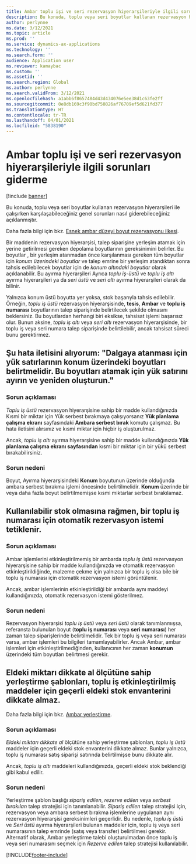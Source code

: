 ```yaml
---
title: Ambar toplu işi ve seri rezervasyon hiyerarşileriyle ilgili sorunları giderme
description: Bu konuda, toplu veya seri boyutlar kullanan rezervasyon hiyerarşileri ile çalışırken karşılaşabileceğiniz genel sorunları nasıl giderebileceğiniz açıklanmıştır.
author: perlynne
ms.date: 3/12/2021
ms.topic: article
ms.prod: ''
ms.service: dynamics-ax-applications
ms.technology: ''
ms.search.form: ''
audience: Application user
ms.reviewer: kamaybac
ms.custom: ''
ms.assetid: ''
ms.search.region: Global
ms.author: perlynne
ms.search.validFrom: 3/12/2021
ms.openlocfilehash: a1abb6f8657484d43d434076e5ee38d1c63fe2ff
ms.sourcegitcommit: 0e8db169c3f90bd750826af76709ef5d621fd377
ms.translationtype: HT
ms.contentlocale: tr-TR
ms.lasthandoff: 04/01/2021
ms.locfileid: "5838190"
---
```

# <a name="troubleshoot-warehouse-batch-and-serial-reservation-hierarchies"></a>Ambar toplu işi ve seri rezervasyon hiyerarşileriyle ilgili sorunları giderme

[!include [banner](../includes/banner.md)]

Bu konuda, toplu veya seri boyutlar kullanan rezervasyon hiyerarşileri ile çalışırken karşılaşabileceğiniz genel sorunları nasıl giderebileceğiniz açıklanmıştır.

Daha fazla bilgi için bkz. [Esnek ambar düzeyi boyut rezervasyonu ilkesi](flexible-warehouse-level-dimension-reservation.md).

Bir maddenin rezervasyon hiyerarşisi, talep siparişine yerleşim atamak için yerine getirilmesi gereken depolama boyutlarının gereksinimini belirler. Bu boyutlar , bir yerleşim atanmadan önce karşılanması gereken tüm boyutlar için *konum üzerindeki boyutlar* ve talep emrine bir yerleşim atandıktan sonra tahsis edilebilecek boyutlar için de *konum altındaki boyutlar* olarak açıklanabilir. Bu ayırma hiyerarşileri Ayrıca *toplu iş-üstü* ve *toplu iş altı* ayırma hiyerarşileri ya da *seri üstü* ve *seri altı* ayırma hiyerarşileri olarak da bilinir.

Yalnızca konum üstü boyutta yer yoksa, stok başarıyla tahsis edilebilir. Örneğin, *toplu iş üstü* rezervasyon hiyerarşisinde, **tesis**, **Ambar** ve **toplu iş numarası** boyutlarının talep siparişinde belirtilecek şekilde olmasını beklersiniz. Bu boyutlardan herhangi biri eksikse, tahsisat işlemi başarısız olur. Bunun aksine, *toplu iş altı* veya *seri altı* rezervasyon hiyerarşisinde, bir toplu iş veya seri numara talep siparişinde belirtilebilir, ancak tahsisat süreci bunu gerektirmez.

## <a name="i-receive-the-following-error-message-to-be-assigned-to-wave-load-lines-must-specify-the-dimensions-above-the-location-to-assign-these-dimensions-reserve-and-recreate-the-load-line"></a>Şu hata iletisini alıyorum: "Dalgaya atanması için yük satırlarının konum üzerindeki boyutları belirtmelidir. Bu boyutları atamak için yük satırını ayırın ve yeniden oluşturun."

### <a name="issue-description"></a>Sorun açıklaması

*Toplu iş üstü* rezervasyon hiyerarşisine sahip bir madde kullandığınızda Kısmi bir miktar için Yük serbest bırakmaya çalışıyorsanız **Yük planlama çalışma ekranı** sayfasındaki **Ambara serbest bırak** komutu çalışmaz. Bu hata iletisini alırsınız ve kısmi miktar için hiçbir iş oluşturulmaz.

Ancak, *toplu iş altı* ayırma hiyerarşisine sahip bir madde kullandığınızda **Yük planlama çalışma ekranı sayfasından** kısmi bir miktar için bir yükü serbest bırakabilirsiniz.

### <a name="issue-cause"></a>Sorun nedeni

Boyut, Ayırma hiyerarşisindeki **Konum** boyutunun üzerinde olduğunda ambara serbest bırakma işlemi öncesinde belirtilmelidir. **Konum** üzerinde bir veya daha fazla boyut belirtilmemişse kısmi miktarlar serbest bırakılamaz.

## <a name="the-auto-reservation-prompt-for-a-batch-number-is-triggered-even-though-there-is-available-inventory"></a>Kullanılabilir stok olmasına rağmen, bir toplu iş numarası için otomatik rezervasyon istemi tetiklenir.

### <a name="issue-description"></a>Sorun açıklaması

Ambar işlemlerini etkinleştirilmemiş bir ambarda *toplu iş üstü* rezervasyon hiyerarşisine sahip bir madde kullandığınızda ve otomatik rezervasyon etkinleştirildiğinde, malzeme çekme için yalnızca bir toplu iş olsa bile bir toplu iş numarası için otomatik rezervasyon istemi görüntülenir.

Ancak, ambar işlemlerinin etkinleştirildiği bir ambarda aynı maddeyi kullandığınızda, otomatik rezervasyon istemi gösterilmez.

### <a name="issue-cause"></a>Sorun nedeni

Rezervasyon hiyerarşisi *toplu iş üstü* veya *seri üstü* olarak tanımlanmışsa, referansta bulunulan boyut (**toplu iş numarası** veya **seri numarası**) her zaman talep siparişlerinde belirtilmelidir. Tek bir toplu iş veya seri numarası varsa, ambar işlemleri bu bilgileri tamamlayabilirler. Ancak Ambar, ambar işlemleri için etkinleştirilmediğinden, kullanıcının her zaman **konumun** üzerindeki tüm boyutları belirtmesi gerekir.

## <a name="slotting-templates-that-have-the-consider-on-hand-slot-criterion-dont-consider-current-on-hand-inventory-for-batch-enabled-items"></a>Eldeki miktarı dikkate al ölçütüne sahip yerleştirme şablonları, toplu iş etkinleştirilmiş maddeler için geçerli eldeki stok envanterini dikkate almaz.

Daha fazla bilgi için bkz. [Ambar yerleştirme](warehouse-slotting.md).

### <a name="issue-description"></a>Sorun açıklaması

*Eldeki miktarı dikkate al* ölçütüne sahip yerleştirme şablonları, *toplu iş üstü* maddeler için geçerli eldeki stok envanterini dikkate almaz. Bunlar yalnızca, toplu iş numarası satış siparişi satırında belirtilmişse bunu dikkate alır.

Ancak, *toplu iş altı* maddeleri kullandığınızda, geçerli eldeki stok beklendiği gibi kabul edilir.

### <a name="issue-cause"></a>Sorun nedeni

Yerleştirme şablon başlığı *sipariş edilen*, *rezerve edilen* veya *serbest bırakılan* talep stratejisi için tanımlanabilir. *Sipariş edilen* talep stratejisi için, rezervasyon veya ambara serbest bırakma işlemlerine uygulanan aynı rezervasyon hiyerarşisi gereksinimleri geçerlidir. Bu nedenle, *toplu iş üstü* ve *Seri üstü* ayırma hiyerarşileri bulunan maddeler için, toplu iş veya seri numarasının talep emrinde (satış veya transfer) belirtilmesi gerekir. Alternatif olarak, Ambar yerleştirme talebi oluşturulmadan önce toplu iş veya seri numarasını seçmek için *Rezerve edilen* talep stratejisi kullanılabilir.

[!INCLUDE[footer-include](../../includes/footer-banner.md)]
